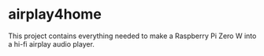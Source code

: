 # airplay4home
This project contains everything needed to make a Raspberry Pi Zero W into a hi-fi airplay audio player.  

